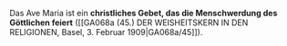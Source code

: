 
Das Ave Maria ist ein **christliches Gebet, das die Menschwerdung des Göttlichen feiert** ([[GA068a (45.) DER WEISHEITSKERN IN DEN RELIGIONEN, Basel, 3. Februar 1909|GA068a/45]]).




